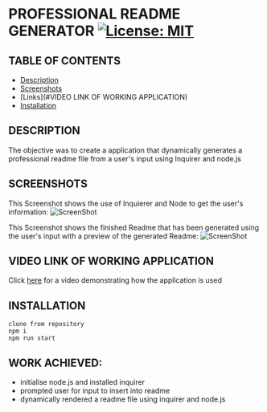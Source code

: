 # PROFESSIONAL README GENERATOR [![License: MIT](https://img.shields.io/badge/License-MIT-yellow.svg)](https://opensource.org/licenses/MIT)

## TABLE OF CONTENTS 
- [Description](#DESCRIPTION)
- [Screenshots](#SCREENSHOTS)
- [Links](#VIDEO LINK OF WORKING APPLICATION)
- [Installation](#INSTALLATION)

## DESCRIPTION

The objective was to create a application that dynamically generates a professional readme file from a user's input using Inquirer and node.js

## SCREENSHOTS 

This Screenshot shows the use of Inquierer and Node to get the user's information: 
![ScreenShot](https://i.ibb.co/RYRRcwm/My-Drive-Google-Drive.png)

This Screenshot shows the finished Readme that has been generated using the user's input with a preview of the generated Readme:
![ScreenShot](https://i.ibb.co/NNm0BD8/My-Drive-Google-Drive-2.png)
 

## VIDEO LINK OF WORKING APPLICATION

Click [here](https://drive.google.com/file/d/1TNhQg-EzGDvdfRm5Bx7WIJx-ViyxxAG7/view?usp=sharing) for a video demonstrating how the application is used

## INSTALLATION

``` 
clone from repository
npm i 
npm run start
```

## WORK ACHIEVED:

- initialise node.js and installed inquirer
- prompted user for input to insert into readme
- dynamically rendered a readme file using inquirer and node.js

